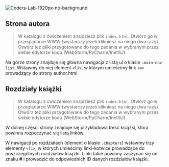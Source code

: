 ![Coders-Lab-1920px-no-background](https://user-images.githubusercontent.com/30623667/104709387-2b7ac180-571f-11eb-9b94-517aa6d501c9.png)



## Strona autora

> W katalogu z ćwiczeniem znajdziesz plik `index.html`. Otwórz go w przeglądarce WWW (wystarczy jeżeli klikniesz na niego dwa razy).  
> Otwórz też pliki przygotowane do tego zadania w wybranym przez siebie edytorze kodu (WebStorm/PyCharm/InetlliJ). 

Na górze strony znajduje się główna nawigacja z listą ul o klasie `.main-nav-list`.
Wstawmy do niej element `<li>`, w którym umieścimy link `<a>` prowadzący do strony author.html.


## Rozdziały książki

> W katalogu z ćwiczeniem znajdziesz plik `index.html`. Otwórz go w przeglądarce WWW (wystarczy jeżeli klikniesz na niego dwa razy).  
> Otwórz też pliki przygotowane do tego zadania w wybranym przez siebie edytorze kodu (WebStorm/PyCharm/InetlliJ). 

W dolnej części strony znajduje się przykładowa treść książki, która powinna rozpoczynać się listą linków.

W nawigacji po rozdziałach (element o klasie `.chapters`) wstawmy trzy elementy `<li>`, w których umieścimy linki-kotwice prowadzące do poszczególnych rozdziałów książki. Linki takie powinny zaczynać się od znaku **#** i prowadzić do odpowiednich ID danych rozdziałów książki.
